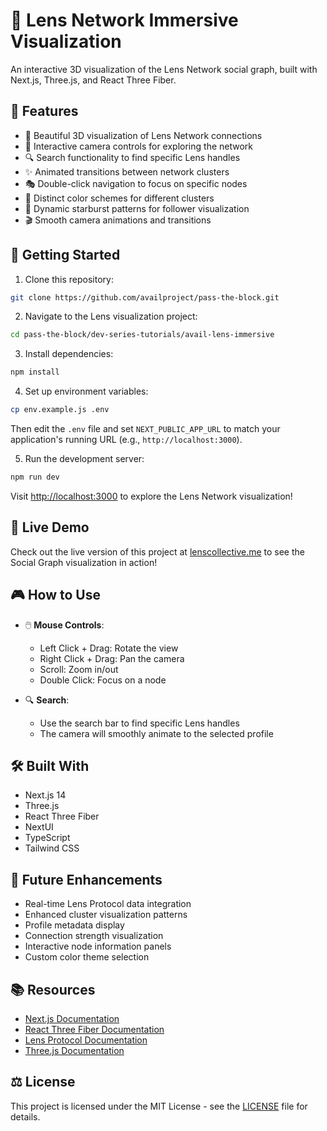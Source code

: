 # 🌌 Lens Network Immersive Visualization

An interactive 3D visualization of the Lens Network social graph, built with Next.js, Three.js, and React Three Fiber.

## 🎨 Features

- 🔮 Beautiful 3D visualization of Lens Network connections
- 🎯 Interactive camera controls for exploring the network
- 🔍 Search functionality to find specific Lens handles
- ✨ Animated transitions between network clusters
- 🎭 Double-click navigation to focus on specific nodes
- 🌈 Distinct color schemes for different clusters
- 💫 Dynamic starburst patterns for follower visualization
- 🎬 Smooth camera animations and transitions

## 🚀 Getting Started

1. Clone this repository:
```bash
git clone https://github.com/availproject/pass-the-block.git
```

2. Navigate to the Lens visualization project:
```bash
cd pass-the-block/dev-series-tutorials/avail-lens-immersive
```

3. Install dependencies:
```bash
npm install
```

4. Set up environment variables:
```bash
cp env.example.js .env
```
Then edit the `.env` file and set `NEXT_PUBLIC_APP_URL` to match your application's running URL (e.g., `http://localhost:3000`).

5. Run the development server:
```bash
npm run dev
```

Visit [http://localhost:3000](http://localhost:3000) to explore the Lens Network visualization!

## 🔗 Live Demo

Check out the live version of this project at [lenscollective.me](https://lenscollective.me) to see the Social Graph visualization in action!

## 🎮 How to Use

- 🖱️ **Mouse Controls**:
  - Left Click + Drag: Rotate the view
  - Right Click + Drag: Pan the camera
  - Scroll: Zoom in/out
  - Double Click: Focus on a node

- 🔍 **Search**:
  - Use the search bar to find specific Lens handles
  - The camera will smoothly animate to the selected profile

## 🛠️ Built With

- Next.js 14
- Three.js
- React Three Fiber
- NextUI
- TypeScript
- Tailwind CSS

## 🎯 Future Enhancements

- Real-time Lens Protocol data integration
- Enhanced cluster visualization patterns
- Profile metadata display
- Connection strength visualization
- Interactive node information panels
- Custom color theme selection

## 📚 Resources

- [Next.js Documentation](https://nextjs.org/docs)
- [React Three Fiber Documentation](https://docs.pmnd.rs/react-three-fiber)
- [Lens Protocol Documentation](https://docs.lens.xyz)
- [Three.js Documentation](https://threejs.org/docs)

## ⚖️ License

This project is licensed under the MIT License - see the [LICENSE](../../LICENSE) file for details.

